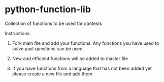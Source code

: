 # python-function-lib
Collection of functions to be used for contests


Instructions:
1. Fork main file and add your functions. Any functions you have used to solve past questions can be used.
 
2. New and efficient functions will be added to master file

3. If you have functions from a language that has not been added yet please create a new file and add them
